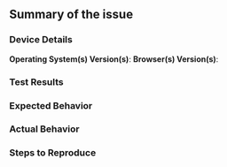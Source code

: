 ## Summary of the issue

### Device Details

**Operating System(s) Version(s)**:
**Browser(s) Version(s)**: 

### Test Results

### Expected Behavior

### Actual Behavior

### Steps to Reproduce